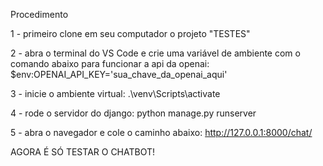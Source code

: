 Procedimento

1 - primeiro clone em seu computador o projeto "TESTES"

2 - abra o terminal do VS Code e crie uma variável de ambiente com o comando abaixo para funcionar a api da openai:
$env:OPENAI_API_KEY='sua_chave_da_openai_aqui'

3 - inicie o ambiente virtual:
.\venv\Scripts\activate

4 - rode o servidor do django:
python manage.py runserver

5 - abra o navegador e cole o caminho abaixo:
http://127.0.0.1:8000/chat/

AGORA É SÓ TESTAR O CHATBOT!